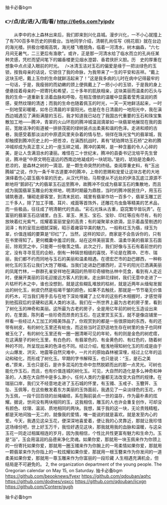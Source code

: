 
抽卡必备bgm




### 👉/点/此/进/入/观/看/ http://6e6s.com?yipdv




　　从李中的水上森林出来后，我们即来到兴化县城。漫步兴化，一不小心就撞上了有700百多年历史的拱极台。当地同学介绍，清朝孔尚任写《桃花扇》就在台边的海光楼。拱极台楼阁高筑，海光楼飞檐翘角，临着一河清水，树木幽森，“六七月间无暑气，二三更后有渔歌”。或许，正是那一河清水给了临水而立的孔尚任某种灵感，凭栏而望间笔下的媚香楼更见烟水澄碧、香君侠肝义胆。历　史的厚重在想象中点点浸入眼前的时光。　
/>冰清玉洁对玉石的偏爱是缘于一把淡绿色的玉锁，按我母亲的话说，它锁住了我的命脉，为我带来了一生的平安和吉祥。“戴上这块玉吧，戴上玉你的生命就鲜活起来了！”这是我多病的儿时在病中记得最牢的一句话，于是，我瘦弱的而幼嫩的颈上便佩戴上了一把小小的玉锁，于是我的身上便悬挂着母亲的一把寄托和希望，三十多年的肌肤相亲，这块美丽而温柔的石头与我的生命一道重新复活着血脉和呼吸，在相互偎依的温暖中显露着莹秀温润的质感，斐然纹理的清透；而我的生命也随着佩玉的时光，一天一天地鲜活起来，一时一刻地莹彩暖暖，如冬日清晨的半窗阳光。也是在冬日清晨的一地阳光中，我在滇西边城遇见了满街满屋的玉石，我才知道我已站在了我国古代重要的玉石和珠宝集散加工地——腾冲，青翠的火山环抱的腾冲城温润滴翠如一块翡翠地展现在我的面前，宽敞洁净的街道被一排排茂密的绿树装点出柔美和谐的色泽。走进和顺的古巷，我感受着那淡淡的中原遗风里夹杂着的情与愁，徜徉在珠光宝气的翡翠城，我却触摸到腾冲历史上的一把苍凉，在滇西抗战时，素有“琥珀牌坊玉石桥”之称的腾冲城却成为真正意义上的一座玉碎之城，腾冲的美啊，是一种含蓄的令人心碎的美，是让人含满泪水的凄丽。难怪在二十世纪末，腾冲的县委书记沈培平先生曾说，腾冲是“中原文明在遥远的西南边地凝成的一块琥珀。”是的，琥珀是沧桑的、悲凉的，是森林之树的一滴泪，是一颗生命突然的终结。查阅厚重史料，有“玉出腾越”之说，作为一条千年古道要冲的腾冲，上帝的恩赐和宠爱让这块古老的大地演绎着伤心碧玉翡冷翠的历史。从汉代开始，马帮便从不远处的伊洛瓦底江源源不断地将“鹅卵石”大的翡翠玉石运至腾冲，故腾冲不仅成为翡翠玉石的集散地，而且成为我国翡翠玉雕业的发祥地，明清时期最为鼎胜，当时的腾冲居民住户，用玉石铺筑巷道，镶砌走廊客堂，到清末民初，城里有翡翠作坊一百多个，翡翠玉雕工匠三千多人，除了加工手镯、耳片、戒面等首饰外，还雕花鸟虫鱼等精美的艺术品，而一些极品，往往成了明清朝代的贡品。“彩石光珠从古重，窈窕繁华皆玩弄”。在富丽的翡翠玉石店铺里，白玉、翠玉、黑玉、宝石、宝砂、印红等应有尽有，有的放映着红光紫气，炫耀着富丽堂皇的高贵；有的凝聚翠水欲滴，显示着晶莹剔透的润泽；有的呈现出细腻深婉，昭示着雍容华美的魅力。一般称红玉为翡，绿玉为翠，价值连城的要算是“印红”了。当然，这样的知识，商家是不会告诉你的，只有在书里得知了。更何概囊中羞涩的我，站在这样美丽富贵、温柔华美的翡翠玉石面前，除观赏之中，只能寄一份敬羡之情。此次之行，我们好像与玉石有着前世的约定，没有寻寻觅觅的企盼，倒有一种隔世相缝的喜悦，不论是在腾冲、芒市、瑞丽，我们都不约而同地与玉石的美丽和温柔相遇。在德宏芒市的勐巴娜西，一种称树化玉的玉石让我们大饱了眼福。当我们走进勐巴娜西时，正午的阳光已洒满美丽的凤尾竹林，一群群孔雀安祥地在满园的热带珍奇植物丛林中觅食，看到有人走近时，便展开美丽的羽毛迎接远方客人的到来。走出鲜花绿树，我们无意中走进了一片枯杆朽木之中，谁也没想到，就是这些糊乱堆放的枯树，就是近两年从缅甸发掘出的树化玉，树皮仍然是枯竭干皱的颜色，如果不去触抚，那就是一节节毫无价值的朽木，可当我们用手去与在地下深处埋藏了上亿年的这些朽木相握时，才感觉得到他孤寂后的坚硬和远离人类的冰洁。我们在一所世界上最为古老的房子里，看到了树化玉的神奇和美丽。这所最为古老的房子，全是用亿年前的树化玉造设出来的，在里面，陈列着一些珍奇而昂贵的玉石，在这里赏玉买玉，就不是像店铺里一样看一些经过人工加工的精美饰品了，你观赏到的都是一些很原始的东西，有的还带有树皮，有的树化玉里还有蛀虫，而这些当时正舒适地生存在树里的虫子也同样被玉化了，有的树化玉里还有一圈一圈清晰可见的年轮，有的则是金色的树疙瘩，在这满屋子的树化玉里，有白色的、有翡翠色的、有金黄色的、有红色的，随着树种的不同，所呈现出来的色泽也不同。经过介绍，粗浅地得知树化玉的形成是由于火山爆发、洪灾、地震等自然灾难中，一片片的原始森林被深埋，经过上亿年的运动和硅化，而形成了树化玉。早期的字书解释玉，也只是说：“玉，是石之美者。”原来，玉也只是石，是许多混沌的生命中忽然脱颖而出的那一点灵光。可树也能化作玉石，而且，也有价值连城的树化玉。可见，大自然的造化是多么神奇和神圣的，人类在大自然中是多么渺小，任何人类的力量都无法改变大自然的规律。在瑞丽口岸，我们又不经意地走进了玉石城的怀里，有玉镯、玉戒子、玉簪笄、玉坠、玉佩等，在这些散发着东方美丽的玉饰面前，我遇见了一朵淡绿色的玉花，作为玉佩，一段千回百绕的丝绳编结，系在胸前装点一世的温存，作为最朴素的炫耀。据说，世间没有两块相同的玉，这我相信，雕玉的人也许会重复创作，可却没有颜色、纹理、温润、质地相同的两块。我想，属于我的这一块，无论贵贱精粗，都是天地间独一无二的，就像我的爱情，唯一能说的就是喜欢。就是发至内心的爱。今天，我遇见这朵玉花，便深深地喜爱着，便让我的心灵靠近，那就让我珍惜这场缘份吧，世上好玉万千，我恰好遇见这块，那我就用我的血脉和温暖，与这朵玉花一同走过相属相连的岁月，因为我相信，个性比共性更富有魅力和生命力。玉是“浴”，玉会用温润的品德来净化灵魂。如果你爱，那就用一块玉佩来作为你颈上的一份寄托如果你爱，那就用一圈玉镯来作为你腕上的一弯柔情如果你爱，那就用一颗翡翠来作为你指上的一粒炫耀如果你爱，那就用一根玉簪来作为你发间的一道柔美如果你爱，那就用一尊玉雕来作为你富丽的一段珍藏
人生相遇充满机会，但结局是不可避免的。
2, the organization department of the young people.
The Gregorian calendar on May 15, on Saturday.
抽卡必备bgm https://github.com/beooknews/fyexr
https://github.com/qdouban/aqhc
https://github.com/dodnes/vqxcc
https://github.com/qdouban/iicxgn
https://github.com/Contere/gugh





抽卡必备bgm
